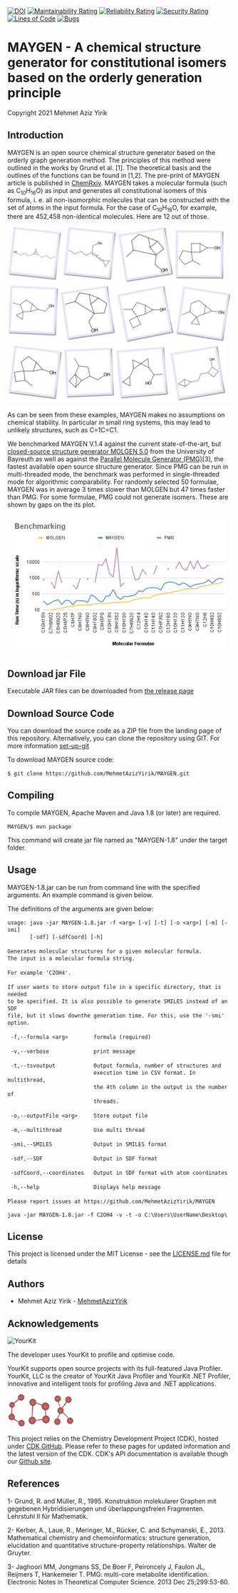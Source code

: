 [![DOI](https://zenodo.org/badge/359922963.svg)](https://zenodo.org/badge/latestdoi/359922963)
[![Maintainability Rating](https://sonarcloud.io/api/project_badges/measure?project=MehmetAzizYirik_MAYGEN&metric=sqale_rating)](https://sonarcloud.io/dashboard?id=MehmetAzizYirik_MAYGEN) 
[![Reliability Rating](https://sonarcloud.io/api/project_badges/measure?project=MehmetAzizYirik_MAYGEN&metric=reliability_rating)](https://sonarcloud.io/dashboard?id=MehmetAzizYirik_MAYGEN) 
[![Security Rating](https://sonarcloud.io/api/project_badges/measure?project=MehmetAzizYirik_MAYGEN&metric=security_rating)](https://sonarcloud.io/dashboard?id=MehmetAzizYirik_MAYGEN) 
[![Lines of Code](https://sonarcloud.io/api/project_badges/measure?project=MehmetAzizYirik_MAYGEN&metric=ncloc)](https://sonarcloud.io/dashboard?id=MehmetAzizYirik_MAYGEN)
[![Bugs](https://sonarcloud.io/api/project_badges/measure?project=MehmetAzizYirik_MAYGEN&metric=bugs)](https://sonarcloud.io/dashboard?id=MehmetAzizYirik_MAYGEN)
# MAYGEN - A chemical structure generator for constitutional isomers based on the orderly generation principle

Copyright 2021 Mehmet Aziz Yirik

## Introduction

MAYGEN is an open source chemical structure generator based on the orderly graph generation method. The principles of this method were outlined in the works by Grund et al. [1]. The theoretical basis and the outlines of the functions can be found in [1,2]. The pre-print of MAYGEN article is published in [ChemRxiv](https://bit.ly/3xwpzO7).
MAYGEN takes a molecular formula (such as C<sub>10</sub>H<sub>16</sub>O) as input and generates all constitutional isomers of this formula, i. e. all non-isomorphic molecules that can be constructed with the set of atoms in the input formula. For the case of C<sub>10</sub>H<sub>16</sub>O, for example, there are 452,458 non-identical molecules. Here are 12 out of those.

<p align="center">
  <img src=/resources/C10H16O.png />
</p>

As can be seen from these examples, MAYGEN makes no assumptions on chemical stability. In particular in small ring systems, this may lead to unlikely structures, such as C=1C=C1. 

We benchmarked MAYGEN V.1.4 against the current state-of-the-art, but [closed-source structure generator MOLGEN 5.0](http://www.molgen.de) from the University of Bayreuth as well as against the [Parallel Molecule Generator (PMG)](https://sourceforge.net/projects/pmgcoordination/)[3], the fastest available open source structure generator. Since PMG can be run in multi-threaded mode, the benchmark was performed in single-threaded mode for algorithmic comparability. For randomly selected 50 formulae, MAYGEN was in average 3 times slower than MOLGEN but 47 times faster than PMG. For some formulae, PMG could not generate isomers. These are shown by gaps on the its plot.

<p align="center">
  <img src=/resources/Benchmarking.png />
</p>

## Download jar File

Executable JAR files can be downloaded from [the release page](https://github.com/MehmetAzizYirik/MAYGEN/releases)

## Download Source Code

You can download the source code as a ZIP file from the landing page of this repository. 
Alternatively, you can clone the repository using GIT. For more information [set-up-git](https://help.github.com/articles/set-up-git/ )

To download MAYGEN source code:

```
$ git clone https://github.com/MehmetAzizYirik/MAYGEN.git
```
## Compiling

To compile MAYGEN, Apache Maven and Java 1.8 (or later) are required.
```
MAYGEN/$ mvn package
```
This command will create jar file named as "MAYGEN-1.8" under the target folder.

## Usage

MAYGEN-1.8.jar can be run from command line with the specified arguments. An example command is given below.

The definitions of the arguments are given below:

```
usage: java -jar MAYGEN-1.8.jar -f <arg> [-v] [-t] [-o <arg>] [-m] [-smi]
       [-sdf] [-sdfCoord] [-h]

Generates molecular structures for a given molecular formula.
The input is a molecular formula string.

For example 'C2OH4'.

If user wants to store output file in a specific directory, that is needed
to be specified. It is also possible to generate SMILES instead of an SDF
file, but it slows downthe generation time. For this, use the '-smi'
option.

 -f,--formula <arg>        formula (required)

 -v,--verbose              print message

 -t,--tsvoutput            Output formula, number of structures and
                           execution time in CSV format. In multithread,
                           the 4th column in the output is the number of
                           threads.

 -o,--outputFile <arg>     Store output file

 -m,--multithread          Use multi thread

 -smi,--SMILES             Output in SMILES format

 -sdf,--SDF                Output in SDF format

 -sdfCoord,--coordinates   Output in SDF format with atom coordinates

 -h,--help                 Displays help message

Please report issues at https://github.com/MehmetAzizYirik/MAYGEN
```

```
java -jar MAYGEN-1.8.jar -f C2OH4 -v -t -o C:\Users\UserName\Desktop\
```

## License
This project is licensed under the MIT License - see the [LICENSE.md](https://github.com/MehmetAzizYirik/MAYGEN/blob/master/LICENSE) file for details

## Authors

 - Mehmet Aziz Yirik - [MehmetAzizYirik](https://github.com/MehmetAzizYirik)
 
## Acknowledgements
![YourKit](https://camo.githubusercontent.com/97fa03cac759a772255b93c64ab1c9f76a103681/68747470733a2f2f7777772e796f75726b69742e636f6d2f696d616765732f796b6c6f676f2e706e67)

The developer uses YourKit to profile and optimise code.

YourKit supports open source projects with its full-featured Java Profiler. YourKit, LLC is the creator of YourKit Java Profiler and YourKit .NET Profiler, innovative and intelligent tools for profiling Java and .NET applications.

![cdk](https://github.com/MehmetAzizYirik/HMD/blob/master/cdk.png)

This project relies on the Chemistry Development Project (CDK), hosted under [CDK GitHub](http://cdk.github.io/). Please refer to these pages for updated information and the latest version of the CDK. CDK's API documentation is available though our [Github site](http://cdk.github.io/cdk/).

## References

1- Grund, R. and Müller, R., 1995. Konstruktion molekularer Graphen mit gegebenen Hybridisierungen und überlappungsfreien Fragmenten. Lehrstuhl II für Mathematik.

2- Kerber, A., Laue, R., Meringer, M., Rücker, C. and Schymanski, E., 2013. Mathematical chemistry and chemoinformatics: structure generation, elucidation and quantitative structure-property relationships. Walter de Gruyter.

3- Jaghoori MM, Jongmans SS, De Boer F, Peironcely J, Faulon JL, Reijmers T, Hankemeier T. PMG: multi-core metabolite identification. Electronic Notes in Theoretical Computer Science. 2013 Dec 25;299:53-60.
  
  


